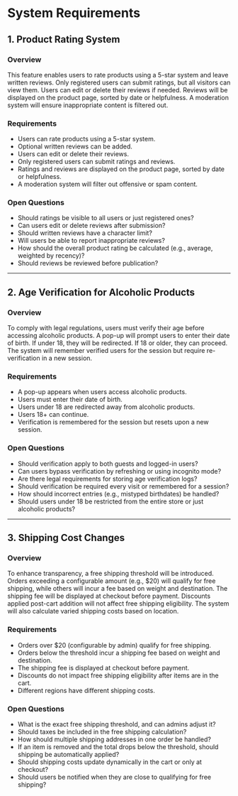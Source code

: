 # System Requirements

## 1. Product Rating System

### Overview
This feature enables users to rate products using a 5-star system and leave written reviews. Only registered users can submit ratings, but all visitors can view them. Users can edit or delete their reviews if needed. Reviews will be displayed on the product page, sorted by date or helpfulness. A moderation system will ensure inappropriate content is filtered out.

### Requirements
- Users can rate products using a 5-star system.
- Optional written reviews can be added.
- Users can edit or delete their reviews.
- Only registered users can submit ratings and reviews.
- Ratings and reviews are displayed on the product page, sorted by date or helpfulness.
- A moderation system will filter out offensive or spam content.

### Open Questions
- Should ratings be visible to all users or just registered ones?
- Can users edit or delete reviews after submission?
- Should written reviews have a character limit?
- Will users be able to report inappropriate reviews?
- How should the overall product rating be calculated (e.g., average, weighted by recency)?
- Should reviews be reviewed before publication?

---

## 2. Age Verification for Alcoholic Products

### Overview
To comply with legal regulations, users must verify their age before accessing alcoholic products. A pop-up will prompt users to enter their date of birth. If under 18, they will be redirected. If 18 or older, they can proceed. The system will remember verified users for the session but require re-verification in a new session.

### Requirements
- A pop-up appears when users access alcoholic products.
- Users must enter their date of birth.
- Users under 18 are redirected away from alcoholic products.
- Users 18+ can continue.
- Verification is remembered for the session but resets upon a new session.

### Open Questions
- Should verification apply to both guests and logged-in users?
- Can users bypass verification by refreshing or using incognito mode?
- Are there legal requirements for storing age verification logs?
- Should verification be required every visit or remembered for a session?
- How should incorrect entries (e.g., mistyped birthdates) be handled?
- Should users under 18 be restricted from the entire store or just alcoholic products?

---

## 3. Shipping Cost Changes

### Overview
To enhance transparency, a free shipping threshold will be introduced. Orders exceeding a configurable amount (e.g., $20) will qualify for free shipping, while others will incur a fee based on weight and destination. The shipping fee will be displayed at checkout before payment. Discounts applied post-cart addition will not affect free shipping eligibility. The system will also calculate varied shipping costs based on location.

### Requirements
- Orders over $20 (configurable by admin) qualify for free shipping.
- Orders below the threshold incur a shipping fee based on weight and destination.
- The shipping fee is displayed at checkout before payment.
- Discounts do not impact free shipping eligibility after items are in the cart.
- Different regions have different shipping costs.

### Open Questions
- What is the exact free shipping threshold, and can admins adjust it?
- Should taxes be included in the free shipping calculation?
- How should multiple shipping addresses in one order be handled?
- If an item is removed and the total drops below the threshold, should shipping be automatically applied?
- Should shipping costs update dynamically in the cart or only at checkout?
- Should users be notified when they are close to qualifying for free shipping?

